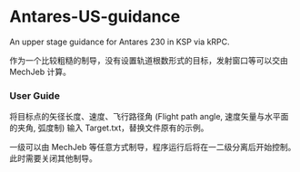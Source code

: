 # Antares-US-guidance
An upper stage guidance for Antares 230 in KSP via kRPC.

作为一个比较粗糙的制导，没有设置轨道根数形式的目标，发射窗口等可以交由 MechJeb 计算。

### User Guide
将目标点的矢径长度、速度、飞行路径角 (Flight path angle, 速度矢量与水平面的夹角, 弧度制) 输入 Target.txt，替换文件原有的示例。

一级可以由 MechJeb 等任意方式制导，程序运行后将在一二级分离后开始控制。此时需要关闭其他制导。
